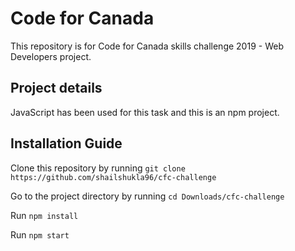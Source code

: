 # Code for Canada
This repository is for Code for Canada skills challenge 2019 - Web Developers project. 

## Project details
JavaScript has been used for this task and this is an npm project.

## Installation Guide
Clone this repository by running `git clone https://github.com/shailshukla96/cfc-challenge`

Go to the project directory by running `cd Downloads/cfc-challenge`

Run `npm install`

Run `npm start`
